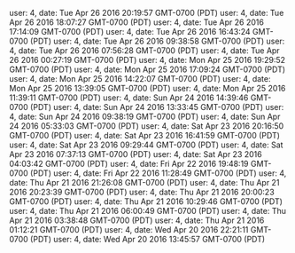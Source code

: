 user: 4, date: Tue Apr 26 2016 20:19:57 GMT-0700 (PDT)
user: 4, date: Tue Apr 26 2016 18:07:27 GMT-0700 (PDT)
user: 4, date: Tue Apr 26 2016 17:14:09 GMT-0700 (PDT)
user: 4, date: Tue Apr 26 2016 16:43:24 GMT-0700 (PDT)
user: 4, date: Tue Apr 26 2016 09:38:58 GMT-0700 (PDT)
user: 4, date: Tue Apr 26 2016 07:56:28 GMT-0700 (PDT)
user: 4, date: Tue Apr 26 2016 00:27:19 GMT-0700 (PDT)
user: 4, date: Mon Apr 25 2016 19:29:52 GMT-0700 (PDT)
user: 4, date: Mon Apr 25 2016 17:09:24 GMT-0700 (PDT)
user: 4, date: Mon Apr 25 2016 14:22:07 GMT-0700 (PDT)
user: 4, date: Mon Apr 25 2016 13:39:05 GMT-0700 (PDT)
user: 4, date: Mon Apr 25 2016 11:39:11 GMT-0700 (PDT)
user: 4, date: Sun Apr 24 2016 14:39:46 GMT-0700 (PDT)
user: 4, date: Sun Apr 24 2016 13:33:45 GMT-0700 (PDT)
user: 4, date: Sun Apr 24 2016 09:38:19 GMT-0700 (PDT)
user: 4, date: Sun Apr 24 2016 05:33:03 GMT-0700 (PDT)
user: 4, date: Sat Apr 23 2016 20:16:50 GMT-0700 (PDT)
user: 4, date: Sat Apr 23 2016 16:41:59 GMT-0700 (PDT)
user: 4, date: Sat Apr 23 2016 09:29:44 GMT-0700 (PDT)
user: 4, date: Sat Apr 23 2016 07:37:13 GMT-0700 (PDT)
user: 4, date: Sat Apr 23 2016 04:03:42 GMT-0700 (PDT)
user: 4, date: Fri Apr 22 2016 19:48:19 GMT-0700 (PDT)
user: 4, date: Fri Apr 22 2016 11:28:49 GMT-0700 (PDT)
user: 4, date: Thu Apr 21 2016 21:26:08 GMT-0700 (PDT)
user: 4, date: Thu Apr 21 2016 20:23:39 GMT-0700 (PDT)
user: 4, date: Thu Apr 21 2016 20:00:23 GMT-0700 (PDT)
user: 4, date: Thu Apr 21 2016 10:29:46 GMT-0700 (PDT)
user: 4, date: Thu Apr 21 2016 06:00:49 GMT-0700 (PDT)
user: 4, date: Thu Apr 21 2016 03:38:48 GMT-0700 (PDT)
user: 4, date: Thu Apr 21 2016 01:12:21 GMT-0700 (PDT)
user: 4, date: Wed Apr 20 2016 22:21:11 GMT-0700 (PDT)
user: 4, date: Wed Apr 20 2016 13:45:57 GMT-0700 (PDT)
